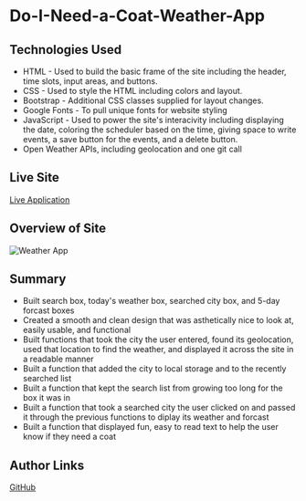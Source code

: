 # Do-I-Need-a-Coat-Weather-App

## Technologies Used

* HTML - Used to build the basic frame of the site including the header, time slots, input areas, and buttons.
* CSS - Used to style the HTML including colors and layout.
* Bootstrap - Additional CSS classes supplied for layout changes.
* Google Fonts - To pull unique fonts for website styling
* JavaScript - Used to power the site's interacivity including displaying the date, coloring the scheduler based on the time, giving space to write events, a save button for the events, and a delete button.
* Open Weather APIs, including geolocation and one git call

## Live Site

[Live Application](https://mjshelton12.github.io/Do-I-Need-a-Coat-Weather-App/)

## Overview of Site

![Weather App](https://i.imgur.com/VToLEyP.jpg)

## Summary

* Built search box, today's weather box, searched city box, and 5-day forcast boxes
* Created a smooth and clean design that was asthetically nice to look at, easily usable, and functional
* Built functions that took the city the user entered, found its geolocation, used that location to find the weather, and displayed it across the site in a readable manner
* Built a function that added the city to local storage and to the recently searched list
* Built a function that kept the search list from growing too long for the box it was in
* Built a function that took a searched city the user clicked on and passed it through the previous functions to diplay its weather and forcast
* Built a function that displayed fun, easy to read text to help the user know if they need a coat

## Author Links

[GitHub](https://github.com/mjshelton12)